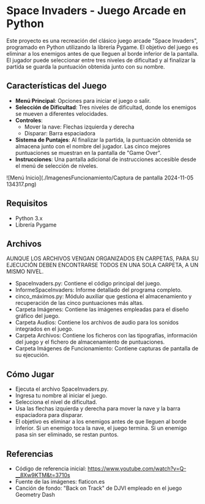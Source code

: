 # Space Invaders - Juego Arcade en Python

Este proyecto es una recreación del clásico juego arcade "Space Invaders", programado en Python utilizando la librería Pygame. El objetivo del juego es eliminar a los enemigos antes de que lleguen al borde inferior de la pantalla. El jugador puede seleccionar entre tres niveles de dificultad y al finalizar la partida se guarda la puntuación obtenida junto con su nombre. 

## Características del Juego

- **Menú Principal**: Opciones para iniciar el juego o salir.
- **Selección de Dificultad**: Tres niveles de dificultad, donde los enemigos se mueven a diferentes velocidades.
- **Controles**:
  - Mover la nave: Flechas izquierda y derecha
  - Disparar: Barra espaciadora
- **Sistema de Puntajes**: Al finalizar la partida, la puntuación obtenida se almacena junto con el nombre del jugador. Las cinco mejores puntuaciones se muestran en la pantalla de "Game Over".
- **Instrucciones**: Una pantalla adicional de instrucciones accesible desde el menú de selección de niveles.

![Menú Inicio](./ImagenesFuncionamiento/Captura de pantalla 2024-11-05 134317.png)

## Requisitos

- Python 3.x
- Librería Pygame

## Archivos

AUNQUE LOS ARCHIVOS VENGAN ORGANIZADOS EN CARPETAS, PARA SU EJECUCIÓN DEBEN ENCONTRARSE TODOS EN UNA SOLA CARPETA, A UN MISMO NIVEL.

- SpaceInvaders.py: Contiene el código principal del juego.
- InformeSpaceInvaders: Informe detallado del programa completo.
- cinco_máximos.py: Módulo auxiliar que gestiona el almacenamiento y recuperación de las cinco puntuaciones más altas.
- Carpeta Imágenes: Contiene las imágenes empleadas para el diseño gráfico del juego.
- Carpeta Audios: Contiene los archivos de audio para los sonidos integrados en el juego.
- Carpeta Archivos: Contiene los ficheros con las tipografías, información del juego y el fichero de almacenamiento de puntuaciones.
- Carpeta Imágenes de Funcionamiento: Contiene capturas de pantalla de su ejecución.

## Cómo Jugar

- Ejecuta el archivo SpaceInvaders.py.
- Ingresa tu nombre al iniciar el juego.
- Selecciona el nivel de dificultad.
- Usa las flechas izquierda y derecha para mover la nave y la barra espaciadora para disparar.
- El objetivo es eliminar a los enemigos antes de que lleguen al borde inferior. Si un enemigo toca la nave, el juego termina. Si un enemigo pasa sin ser eliminado, se restan puntos.

## Referencias

- Código de referencia inicial: https://www.youtube.com/watch?v=Q-__8Xw9KTM&t=3710s
- Fuente de las imágenes: flaticon.es
- Canción de fondo: "Back on Track" de DJVI empleado en el juego Geometry Dash







